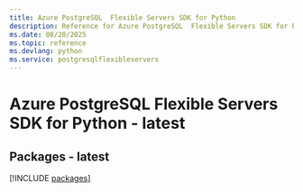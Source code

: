 ```yaml
---
title: Azure PostgreSQL  Flexible Servers SDK for Python
description: Reference for Azure PostgreSQL  Flexible Servers SDK for Python
ms.date: 08/20/2025
ms.topic: reference
ms.devlang: python
ms.service: postgresqlflexibleservers
---
```

# Azure PostgreSQL  Flexible Servers SDK for Python - latest
## Packages - latest
[!INCLUDE [packages](postgresql--flexible-servers-index.md)]